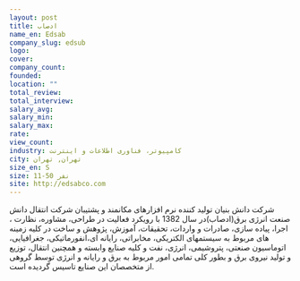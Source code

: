 ```yaml
---
layout: post
title: ادصاب
name_en: Edsab
company_slug: edsub
logo: 
cover: 
company_count:
founded:
location: ""
total_review: 
total_interview: 
salary_avg: 
salary_min: 
salary_max: 
rate: 
view_count: 
industry: کامپیوتر، فناوری اطلاعات و اینترنت
city: تهران, تهران
size_en: S
size: 11-50 نفر
site: http://edsabco.com
---
```


شرکت دانش بنیان تولید کننده نرم افزارهای مکانمند و پشتیبان
شرکت انتقال دانش صنعت انرژی برق(ادصاب)در سال 1382 با رویکرد فعالیت در طراحی، مشاوره، نظارت ، اجرا، پیاده سازی، صادرات و واردات، تحقیقات، آموزش، پژوهش و ساخت در کلیه زمینه های مربوط به سیستمهای الکتریکی، مخابراتی، رایانه ای،انفورماتیکی، جغرافیایی، اتوماسیون صنعتی، پتروشیمی، انرژی، نفت و کلیه صنایع وابسته و همچنین انتقال، توزیع و تولید نیروی برق و بطور کلی تمامی امور مربوط به برق و رایانه و انرژی توسط گروهی از متخصصان این صنایع تاسیس گردیده است.